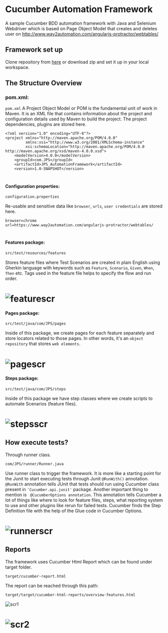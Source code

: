 # Cucumber Automation Framework
A sample Cucumber BDD automation framework with Java and Selenium Webdriver which is based on Page Object Model that creates and deletes user on http://www.way2automation.com/angularjs-protractor/webtables/

## Framework set up
Clone repository from [here](https://github.com/dmuratturkmen/JPS_AutomationFramework.git) or download zip and set it up in your local workspace.
## The Structure Overview

### pom.xml:
```pom.xml```
A Project Object Model or POM is the fundamental unit of work in Maven. It is an XML file that contains information about the project and configuration details used by Maven to build the project. The project dependencies, plugins are stored here.    
```script
<?xml version="1.0" encoding="UTF-8"?>
<project xmlns="http://maven.apache.org/POM/4.0.0"
         xmlns:xsi="http://www.w3.org/2001/XMLSchema-instance"
         xsi:schemaLocation="http://maven.apache.org/POM/4.0.0 http://maven.apache.org/xsd/maven-4.0.0.xsd">
    <modelVersion>4.0.0</modelVersion>
    <groupId>com.JPS</groupId>
    <artifactId>JPS_AutomationFramework</artifactId>
    <version>1.0-SNAPSHOT</version>
```
#
#### Configuration properties:
```
configuration.properties
```
Re-usable and sensitive data like ```browser```, ```urls```, ```user credentials``` are stored here.    
```script
browser=chrome
url=https://www.way2automation.com/angularjs-protractor/webtables/
```
#
#### Features package:
```
src/test/resources/features
```
Stores feature files where Test Scenarios are created in plain English using Gherkin language with keywords such as ```Feature```, ```Scenario```, ```Given```, ```When```, ```Then``` etc.
Tags used in the feature file helps to specify the flow and run order.
# ![featurescr](https://user-images.githubusercontent.com/96667168/158705179-725ab69d-0944-4f53-9759-a4af2bebcb00.jpg)
#### Pages package:
```
src/test/java/com/JPS/pages
```
Inside of this package, we create pages for each feature separately and store locators related to those pages. In other words, it's an ```object repository``` that stores ```web elements```. 
# ![pagescr](https://user-images.githubusercontent.com/96667168/152035134-b963a036-fad8-4ebd-a321-cbcbf78c453d.png)


#### Steps package:
```
src/test/java/com/JPS/steps
```
Inside of this package we have step classes where we create scripts to automate Scenarios (feature files).    
# ![stepsscr](https://user-images.githubusercontent.com/96667168/152036582-fc4bade5-0854-4a88-85d8-d9a8ec0b97eb.png)

## How execute tests?
Through runner class.
```script
com/JPS/runner/Runner.java
```
Use runner class to trigger the framework. It is more like a starting point for the Junit to start executing tests through Junit ```@RunWith()``` annotation. ```@RunWith``` annotation tells JUnit that tests should run using Cucumber class present in ```'Cucumber.api.junit'``` package. Another important thing to mention is ```
  @CucumberOptions annotation```. This annotation tells Cucumber a lot of things like where to look for feature files, steps, what reporting system to use and other plugins like rerun for failed tests. Cucumber finds the Step Definition file with the help of the Glue code in Cucumber Options.
# ![runnerscr](https://user-images.githubusercontent.com/96667168/158706202-86cb1d08-5be0-445a-8e33-2449d3c751b9.jpg)
## Reports
The framework uses Cucumber Html Report which can be found under target folder. 
```script
target/cucumber-report.html
```
The report can be reached through this path:
```
target/target/cucumber-html-reports/overview-features.html
```
![scr1](https://user-images.githubusercontent.com/96667168/158706268-a771c296-3b4e-4f86-a4fd-8b5a46f3c23a.jpg) 
# ![scr2](https://user-images.githubusercontent.com/96667168/158730904-d973fd86-c236-47b5-9a11-209f9d6b1802.jpg)
